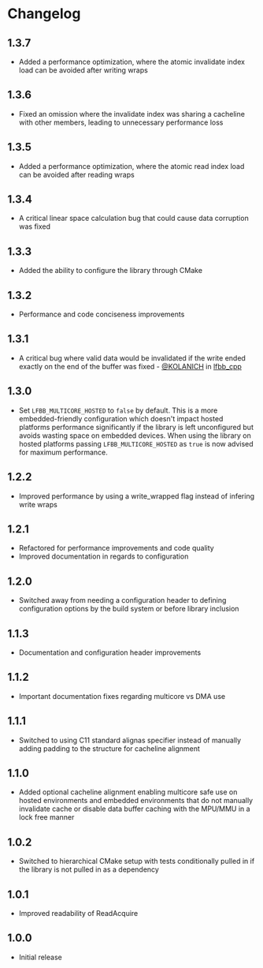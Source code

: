 # Changelog

## 1.3.7

- Added a performance optimization, where the atomic invalidate index load can be avoided after writing wraps

## 1.3.6
- Fixed an omission where the invalidate index was sharing a cacheline with other members, leading to unnecessary performance loss

## 1.3.5

- Added a performance optimization, where the atomic read index load can be avoided after reading wraps

## 1.3.4

- A critical linear space calculation bug that could cause data corruption was fixed

## 1.3.3

- Added the ability to configure the library through CMake

## 1.3.2

- Performance and code conciseness improvements

## 1.3.1

- A critical bug where valid data would be invalidated if the write ended exactly on the end of the buffer was fixed - [@KOLANICH](https://github.com/KOLANICH) in [lfbb_cpp](https://github.com/DNedic/lfbb_cpp)

## 1.3.0

- Set ```LFBB_MULTICORE_HOSTED``` to ```false``` by default. This is a more embedded-friendly configuration which doesn't impact hosted platforms performance significantly if the library is left unconfigured but avoids wasting space on embedded devices. When using the library on hosted platforms passing ```LFBB_MULTICORE_HOSTED``` as ```true``` is now advised for maximum performance.

## 1.2.2

- Improved performance by using a write_wrapped flag instead of infering write wraps

## 1.2.1

- Refactored for performance improvements and code quality
- Improved documentation in regards to configuration

## 1.2.0

- Switched away from needing a configuration header to defining configuration options by the build system or before library inclusion

## 1.1.3

- Documentation and configuration header improvements

## 1.1.2

- Important documentation fixes regarding multicore vs DMA use

## 1.1.1

- Switched to using C11 standard alignas specifier instead of manually adding padding to the structure for cacheline alignment

## 1.1.0

- Added optional cacheline alignment enabling multicore safe use on hosted environments and embedded environments that do not manually invalidate cache or disable data buffer caching with the MPU/MMU in a lock free manner

## 1.0.2

- Switched to hierarchical CMake setup with tests conditionally pulled in if the library is not pulled in as a dependency

## 1.0.1

- Improved readability of ReadAcquire

## 1.0.0

- Initial release
